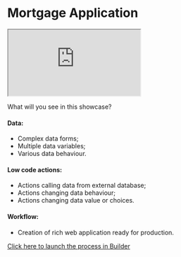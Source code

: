 # Mortgage Application

<div class="container">
    <iframe class="responsive-iframe" src="https://www.youtube.com/embed/hEhOaRuAQio" title="YouTube video player"
    allow="accelerometer; autoplay; clipboard-write; encrypted-media; gyroscope; picture-in-picture"
    allowfullscreen></iframe>
</div>

What will you see in this showcase?

#### Data:

- Complex data forms;
- Multiple data variables;
- Various data behaviour.

#### Low code actions:

- Actions calling data from external database;
- Actions changing data behaviour;
- Actions changing data value or choices.

#### Workflow:

- Creation of rich web application ready for production.

[Click here to launch the process in Builder](https://builder.netgrif.com/modeler?modelUrl=https://academy.netgrif.com/examples/mortgage/mortgage_simple.xml)
